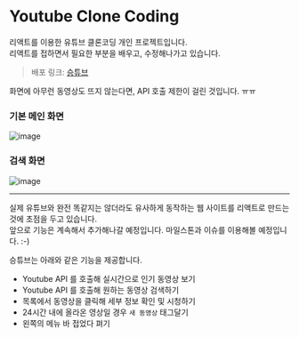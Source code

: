 # Youtube Clone Coding

리액트를 이용한 유튜브 클론코딩 개인 프로젝트입니다. <br />
리액트를 접하면서 필요한 부분을 배우고, 수정해나가고 있습니다.

> 배포 링크: [ 승튜브](https://shtube.netlify.app/)

화면에 아무런 동영상도 뜨지 않는다면, API 호출 제한이 걸린 것입니다. ㅠㅠ <br />

### 기본 메인 화면

![image](https://user-images.githubusercontent.com/43411599/109307483-0fbd1c00-7884-11eb-9d85-0598c89b3310.png)

### 검색 화면

![image](https://user-images.githubusercontent.com/43411599/109307563-311e0800-7884-11eb-88a2-747ded3804df.png)

---

실제 유튜브와 완전 똑같지는 않더라도 유사하게 동작하는 웹 사이트를 리액트로 만드는 것에 초점을 두고 있습니다.<br />
앞으로 기능은 계속해서 추가해나갈 예정입니다.
마일스톤과 이슈를 이용해볼 예정입니다. :-)

승튜브는 아래와 같은 기능을 제공합니다.
<br />

- Youtube API 를 호출해 실시간으로 인기 동영상 보기
- Youtube API 를 호출해 원하는 동영상 검색하기
- 목록에서 동영상을 클릭해 세부 정보 확인 및 시청하기
- 24시간 내에 올라온 영상일 경우 `새 동영상` 태그달기
- 왼쪽의 메뉴 바 접었다 펴기
